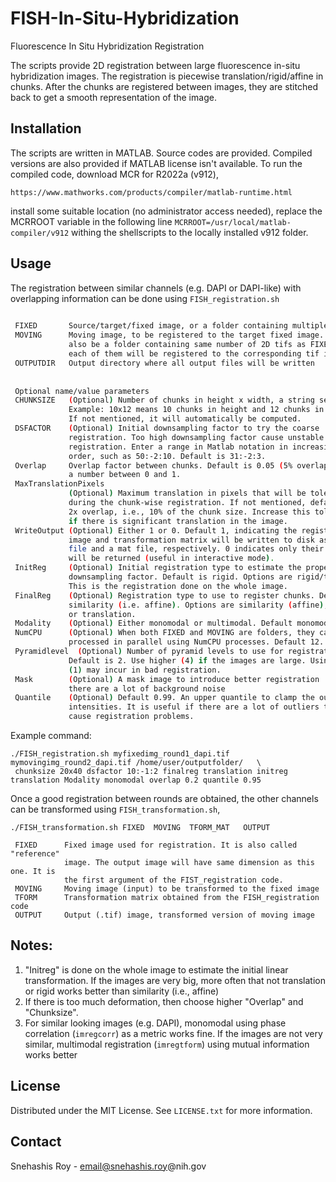 # FISH-In-Situ-Hybridization
Fluorescence In Situ Hybridization Registration

The scripts provide 2D registration between large fluorescence in-situ hybridization images.
The registration is piecewise translation/rigid/affine in chunks. After the chunks are registered
between images, they are stitched back to get a smooth representation of the image.


## Installation
The scripts are written in MATLAB. Source codes are provided.
Compiled versions are also provided if MATLAB license isn't
available. To run the compiled code, download MCR for R2022a (v912),
```
https://www.mathworks.com/products/compiler/matlab-runtime.html
```
install some suitable location (no administrator access needed), replace the MCRROOT variable
in the following line `MCRROOT=/usr/local/matlab-compiler/v912` withing the shellscripts
to the locally installed v912 folder.

## Usage
The registration between similar channels (e.g. DAPI or DAPI-like) with overlapping information
can be done using `FISH_registration.sh`

```./FISH_registration.sh FIXED  MOVING  OUTPUTDIR  NAME_1 VALUE_1 ...
 
 FIXED       Source/target/fixed image, or a folder containing multiple 2D tifs
 MOVING      Moving image, to be registered to the target fixed image. It can
             also be a folder containing same number of 2D tifs as FIXED, where
             each of them will be registered to the corresponding tif in FIXED
 OUTPUTDIR   Output directory where all output files will be written
 
 
 Optional name/value parameters
 CHUNKSIZE   (Optional) Number of chunks in height x width, a string separated by x.
             Example: 10x12 means 10 chunks in height and 12 chunks in width are used.
             If not mentioned, it will automatically be computed.
 DSFACTOR    (Optional) Initial downsampling factor to try the coarse
             registration. Too high downsampling factor cause unstable
             registration. Enter a range in Matlab notation in increasing
             order, such as 50:-2:10. Default is 31:-2:3.
 Overlap     Overlap factor between chunks. Default is 0.05 (5% overlap). Enter
             a number between 0 and 1.
 MaxTranslationPixels
             (Optional) Maximum translation in pixels that will be tolerated
             during the chunk-wise registration. If not mentioned, default is 
             2x overlap, i.e., 10% of the chunk size. Increase this tolerance
             if there is significant translation in the image.
 WriteOutput (Optional) Either 1 or 0. Default 1, indicating the registered
             image and transformation matrix will be written to disk as a tif
             file and a mat file, respectively. 0 indicates only their value
             will be returned (useful in interactive mode).
 InitReg     (Optional) Initial registration type to estimate the proper
             downsampling factor. Default is rigid. Options are rigid/translation.
             This is the registration done on the whole image.             
 FinalReg    (Optional) Registration type to use to register chunks. Default is
             similarity (i.e. affine). Options are similarity (affine), rigid, 
             or translation.             
 Modality    (Optional) Either monomodal or multimodal. Default monomodal.
 NumCPU      (Optional) When both FIXED and MOVING are folders, they can be
             processed in parallel using NumCPU processes. Default 12.
 Pyramidlevel  (Optional) Number of pyramid levels to use for registraton.
             Default is 2. Use higher (4) if the images are large. Using small
             (1) may incur in bad registration.           
 Mask        (Optional) A mask image to introduce better registration  when
             there are a lot of background noise
 Quantile    (Optional) Default 0.99. An upper quantile to clamp the outlier
             intensities. It is useful if there are a lot of outliers that can
             cause registration problems.
```

Example command:
```
./FISH_registration.sh myfixedimg_round1_dapi.tif mymovingimg_round2_dapi.tif /home/user/outputfolder/   \
 chunksize 20x40 dsfactor 10:-1:2 finalreg translation initreg translation Modality monomodal overlap 0.2 quantile 0.95
```
Once a good registration between rounds are obtained, the other channels can be transformed using
`FISH_transformation.sh`,
```
./FISH_transformation.sh FIXED  MOVING  TFORM_MAT   OUTPUT
 
 FIXED      Fixed image used for registration. It is also called "reference"
            image. The output image will have same dimension as this one. It is
            the first argument of the FIST_registration code.
 MOVING     Moving image (input) to be transformed to the fixed image
 TFORM      Transformation matrix obtained from the FISH_registration code
 OUTPUT     Output (.tif) image, transformed version of moving image
```

## Notes:
1. "Initreg" is done on the whole image to estimate the initial linear transformation.
   If the images are very big, more often that not translation or rigid works better than
   similarity (i.e., affine)
2. If there is too much deformation, then choose higher "Overlap" and "Chunksize".
3. For similar looking images (e.g. DAPI), monomodal using phase correlation (`imregcorr`) 
   as a metric works fine. If the images are not very similar, multimodal registration
   (`imregtform`) using mutual information works better


<!-- LICENSE -->
## License

Distributed under the MIT License. See `LICENSE.txt` for more information.

<!-- CONTACT -->
## Contact
Snehashis Roy - email@snehashis.roy@nih.gov
